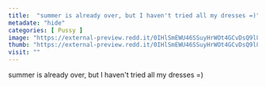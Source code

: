 ```yaml
---
title:  "summer is already over, but I haven't tried all my dresses =)"
metadate: "hide"
categories: [ Pussy ]
image: "https://external-preview.redd.it/0IHlSmEWU46SSuyHrWOt4GCvDsQ9l8Ntu-vedl-E2YM.jpg?auto=webp&s=49c0867f44a5715930b7ebe3846832a7f7dd5b6b"
thumb: "https://external-preview.redd.it/0IHlSmEWU46SSuyHrWOt4GCvDsQ9l8Ntu-vedl-E2YM.jpg?width=960&crop=smart&auto=webp&s=e963030cd7b1d7c95251e8764bd2b0ed1959eab4"
visit: ""
---
```

summer is already over, but I haven't tried all my dresses =)

